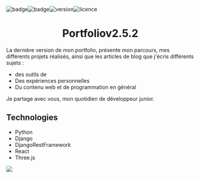 <img src="https://img.shields.io/badge/made--width-React-%2361DAFB" alt="badge" /><img src="https://img.shields.io/badge/made--width-Django-%230C4B33" alt="badge"/><img src="https://img.shields.io/badge/version-%402.5.2-%239429ee" alt="version" /><img src="https://img.shields.io/badge/licence-MIT-success" alt="licence" />

<h1 align="center">Portfoliov2.5.2</h1>

La dernière version de mon portfolio, présente mon parcours, mes différents projets réalisés, ainsi que les articles de blog que j'écris différents sujets :
- des outils de
- Des expériences personnelles
- Du contenu web et de programmation en général

Je partage avec vous, mon quotidien de développeur junior.

## Technologies

- Python
- Django
- DjangoRestFramework
- React
- Three.js

<img align="center" src="./Portfolio.gif" />
